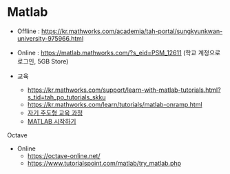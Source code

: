 # Matlab 

- Offline : https://kr.mathworks.com/academia/tah-portal/sungkyunkwan-university-975966.html 

- Online : https://matlab.mathworks.com/?s_eid=PSM_12611 (학교 계정으로 로그인, 5GB Store)

- 교육 
	- https://kr.mathworks.com/support/learn-with-matlab-tutorials.html?s_tid=tah_po_tutorials_skku
	- https://kr.mathworks.com/learn/tutorials/matlab-onramp.html
	- [자기 주도형 교육 과정](https://matlabacademy.mathworks.com/kr)
	- [MATLAB 시작하기](https://kr.mathworks.com/help/matlab/getting-started-with-matlab.html)

Octave 
- Online 
	- https://octave-online.net/
	- https://www.tutorialspoint.com/matlab/try_matlab.php



